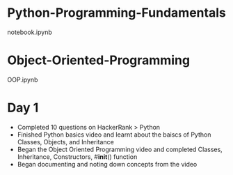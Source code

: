 # Python-Programming-Fundamentals
notebook.ipynb
# Object-Oriented-Programming
OOP.ipynb
  # Day 1
  - Completed 10 questions on HackerRank > Python
  - Finished Python basics video and learnt about the baiscs of Python Classes, Objects, and Inheritance
  - Began the Object Oriented Programming video and completed Classes, Inheritance, Constructors, #__init__() function
  - Began documenting and noting down concepts from the video
